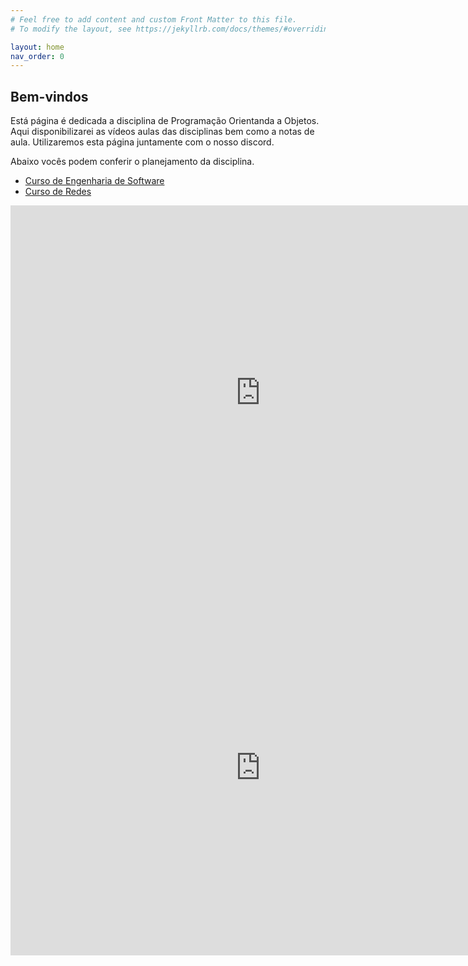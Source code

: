 ```yaml
---
# Feel free to add content and custom Front Matter to this file.
# To modify the layout, see https://jekyllrb.com/docs/themes/#overriding-theme-defaults

layout: home
nav_order: 0
---
```



## Bem-vindos

Está página é dedicada a disciplina de Programação Orientanda a Objetos.
Aqui disponibilizarei as vídeos aulas das disciplinas bem como a notas de aula.
Utilizaremos esta página juntamente com o nosso discord.

Abaixo vocês podem conferir o planejamento da disciplina.

- [Curso de Engenharia de Software](#es)
- [Curso de Redes](#redes)

<iframe id="es" src="https://calendar.google.com/calendar/embed?height=600&amp;wkst=2&amp;bgcolor=%23ffffff&amp;ctz=America%2FRecife&amp;src=ZGJhYWEya3B1N2Y2YTJ2MHNsMzNhNmxrc2NpYmR0cGZAaW1wb3J0LmNhbGVuZGFyLmdvb2dsZS5jb20&amp;color=%239E69AF&amp;title=Programa%C3%A7%C3%A3o%20para%20a%20turma%20do%20curso%20de%20Engenharia%20de%20Software&amp;showTz=0&amp;showCalendars=0&amp;showPrint=0&amp;mode=AGENDA&amp;hl=pt_BR" style="border-width:0" width="800" height="600" frameborder="0" scrolling="no"></iframe>

<iframe id="redes" src="https://calendar.google.com/calendar/embed?height=600&amp;wkst=2&amp;bgcolor=%23FDFFFC&amp;ctz=America%2FRecife&amp;src=NmcwNTgwNWcxMzM1bmI1YXI5dHI1YXNlZnNoMHBoY3JAaW1wb3J0LmNhbGVuZGFyLmdvb2dsZS5jb20&amp;color=%239E69AF&amp;mode=AGENDA&amp;title=Programa%C3%A7%C3%A3o%20para%20a%20turma%20do%20curso%20de%20Redes&amp;showPrint=0&amp;showCalendars=0&amp;showTz=0" style="border-width:0" width="800" height="600" frameborder="0" scrolling="no"></iframe>
